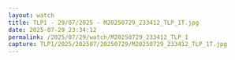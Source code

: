 ```yaml
---
layout: watch
title: TLP1 - 29/07/2025 - M20250729_233412_TLP_1T.jpg
date: 2025-07-29 23:34:12
permalink: /2025/07/29/watch/M20250729_233412_TLP_1
capture: TLP1/2025/202507/20250729/M20250729_233412_TLP_1T.jpg
---
```


